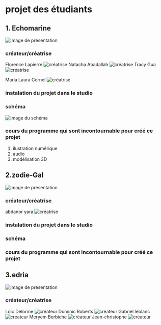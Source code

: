 # projet des étudiants 

## 1. Echomarine

![image de présentation](media/banniere.png)


### créateur/créatrise

Florence Lapierre 
![créatrise](media/Florence.png)
Natacha Abadallah
![créatrise](media/natacha.png)
Tracy Gua
![créatrise](media/C.png)

Maria Laura Cornel
![créatrise](media/Maria.png)
### instalation du projet dans le studio


### schéma
![image du schéma](media/shema.png)
### cours du programme qui sont incontournable pour créé ce projet
1. ilustration numérique 
2. audio
3. modélisation 3D

## 2.zodie-Gal
![image de présentation](media/zodiadiegal-banniere.png)

### créateur/créatrise 
 abdanor yara
![créatrise](media/abdanor_yara_etudiant.png)
### instalation du projet dans le studio
### schéma
### cours du programme qui sont incontournable pour créé ce projet


## 3.edria
![image de présentation](media/banniereedria.png)

### créateur/créatrise
Loic Delorme
![créateur](media/loic.png)
 Dominic Roberts
![créateur](media/dom.png)
 Gabriel leblanc
![créateur](media/Gabrielleblanc.png)
 Meryem Berbiche
 ![créateur](media/loic.png)
 Jean-christophe
 ![créateur](media/loic.png)
 
 
